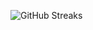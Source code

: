 ![GitHub Streaks](https://github-streaks-mqc9.onrender.com/streak/happilli/image?theme=midnight&cache_bust=1743440121&lang=ja)
